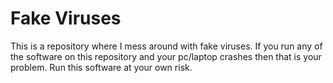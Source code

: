# Fake Viruses
This is a repository where I mess around with fake viruses. 
If you run any of the software on this repository and your pc/laptop crashes then that is your problem. 
Run this software at your own risk. 

